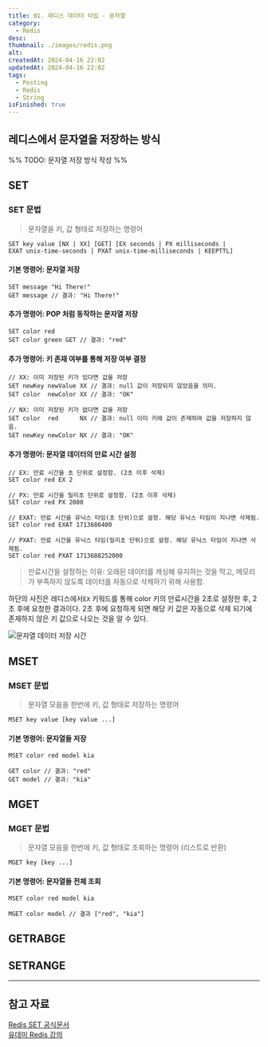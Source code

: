 ```yaml
---
title: 01. 레디스 데이터 타입 - 문자열
category:
  - Redis
desc: 
thumbnail: ./images/redis.png
alt: 
createdAt: 2024-04-16 22:02
updatedAt: 2024-04-16 22:02
tags:
  - Posting
  - Redis
  - String
isFinished: true
---
```

## 레디스에서 문자열을 저장하는 방식

%% TODO: 문자열 저장 방식 작성 %%

## SET

### SET 문법

> 문자열을 키, 값 형태로 저장하는 명령어

```text
SET key value [NX | XX] [GET] [EX seconds | PX milliseconds | EXAT unix-time-seconds | PXAT unix-time-milliseconds | KEEPTTL]
```

#### 기본 명령어: 문자열 저장

```redis
SET message "Hi There!"
GET message // 결과: "Hi There!"
```

#### 추가 명령어: POP 처럼 동작하는 문자열 저장

```redis
SET color red
SET color green GET // 결과: "red"
```

#### 추가 명령어: 키 존재 여부를 통해 저장 여부 결정

```redis
// XX: 이미 저장된 키가 있다면 값을 저장
SET newKey newValue XX // 결과: null 값이 저장되지 않았음을 의미.
SET color  newColor XX // 결과: "OK" 

// NX: 이미 저장된 키가 없다면 값을 저장
SET color  red      NX // 결과: null 이미 키에 값이 존재하여 값을 저장하지 않음.
SET newKey newColor NX // 결과: "OK"
```

#### 추가 명령어: 문자열 데이터의 만료 시간 설정

```redis
// EX: 만료 시간을 초 단위로 설정함. (2초 이후 삭제)
SET color red EX 2

// PX: 만료 시간을 밀리초 단위로 설정함. (2초 이후 삭제)
SET color red PX 2000

// EXAT: 만료 시간을 유닉스 타임(초 단위)으로 설정. 해당 유닉스 타임이 지나면 삭제됨.
SET color red EXAT 1713686400

// PXAT: 만료 시간을 유닉스 타임(밀리초 단위)으로 설정. 해당 유닉스 타임이 지나면 삭제됨.
SET color red PXAT 1713688252000
```

> 만료시간을 설정하는 이유: 오래된 데이터를 캐싱해 유지하는 것을 막고, 메모리가 부족하지 않도록 데이터를 자동으로 삭제하기 위해 사용함.

하단의 사진은 레디스에서`EX` 키워드를 통해 color 키의 만료시간을 2초로 설정한 후, 2초 후에 요청한 결과이다. 2초 후에 요청하게 되면 해당 키 값은 자동으로 삭제 되기에 존재하지 않은 키 값으로 나오는 것을 알 수 있다.

![문자열 데이터 저장 시간](https://i.imgur.com/sMWMyhS.png)

## MSET

### MSET 문법

> 문자열 모음을 한번에 키, 값 형태로 저장하는 명령어

```text
MSET key value [key value ...]
```

#### 기본 명령어: 문자열들 저장

```redis
MSET color red model kia

GET color // 결과: "red"
GET model // 결과: "kia"
```

## MGET

### MGET 문법

> 문자열 모음을 한번에 키, 값 형태로 조회하는 명령어 (리스트로 반환)

```text
MGET key [key ...]
```

#### 기본 명령어: 문자열들 전체 조회

```
MSET color red model kia 

MGET color model // 결과 ["red", "kia"]
```

## GETRABGE
## SETRANGE



---
## 참고 자료

[Redis SET 공식문서](https://redis.io/docs/latest/commands/set/)  
[유데미 Redis 강의](https://www.udemy.com/course/redis-the-complete-developers-guide-korean/)  
